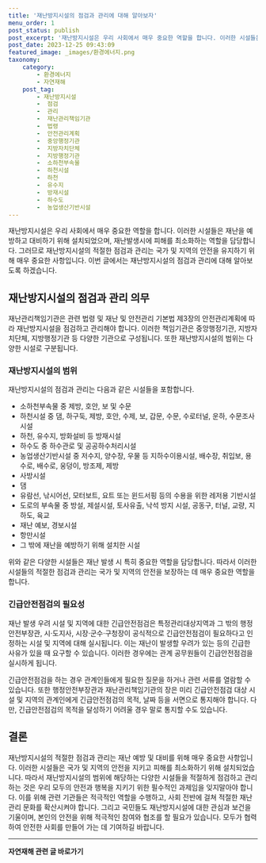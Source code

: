 ```yaml
---
title: '재난방지시설의 점검과 관리에 대해 알아보자'
menu_order: 1
post_status: publish
post_excerpt: '재난방지시설은 우리 사회에서 매우 중요한 역할을 합니다. 이러한 시설들은 재난을 예방하고 대비하기 위해 설치되었으며, 재난발생시에 피해를 최소화하는 역할을 담당합니다. 그러므로 재난방지시설의 적절한 점검과 관리는 국가 및 지역의 안전을 유지하기 위해 매우 중요한 사항입니다. 이번 글에서는 재난방지시설의 점검과 관리에 대해 알아보도록 하겠습니다.'
post_date: 2023-12-25 09:43:09
featured_image: _images/환경에너지.png
taxonomy:
    category:
        - 환경에너지
        - 자연재해
    post_tag:
        - 재난방지시설
        -  점검
        -  관리
        -  재난관리책임기관
        -  법령
        -  안전관리계획
        -  중앙행정기관
        -  지방자치단체
        -  지방행정기관
        -  소하천부속물
        -  하천시설
        -  하천
        -  유수지
        -  방재시설
        -  하수도
        -  농업생산기반시설
---
```



재난방지시설은 우리 사회에서 매우 중요한 역할을 합니다. 이러한 시설들은 재난을 예방하고 대비하기 위해 설치되었으며, 재난발생시에 피해를 최소화하는 역할을 담당합니다. 그러므로 재난방지시설의 적절한 점검과 관리는 국가 및 지역의 안전을 유지하기 위해 매우 중요한 사항입니다. 이번 글에서는 재난방지시설의 점검과 관리에 대해 알아보도록 하겠습니다.

## 재난방지시설의 점검과 관리 의무

재난관리책임기관은 관련 법령 및 재난 및 안전관리 기본법 제3장의 안전관리계획에 따라 재난방지시설을 점검하고 관리해야 합니다. 이러한 책임기관은 중앙행정기관, 지방자치단체, 지방행정기관 등 다양한 기관으로 구성됩니다. 또한 재난방지시설의 범위는 다양한 시설로 구분됩니다.

### 재난방지시설의 범위

재난방지시설의 점검과 관리는 다음과 같은 시설들을 포함합니다.

- 소하천부속물 중 제방, 호안, 보 및 수문
- 하천시설 중 댐, 하구둑, 제방, 호안, 수제, 보, 갑문, 수문, 수로터널, 운하, 수문조사시설
- 하천, 유수지, 방화설비 등 방재시설
- 하수도 중 하수관로 및 공공하수처리시설
- 농업생산기반시설 중 저수지, 양수장, 우물 등 지하수이용시설, 배수장, 취입보, 용수로, 배수로, 웅덩이, 방조제, 제방
- 사방시설
- 댐
- 유람선, 낚시어선, 모터보트, 요트 또는 윈드서핑 등의 수용을 위한 레저용 기반시설
- 도로의 부속물 중 방설, 제설시설, 토사유출, 낙석 방지 시설, 공동구, 터널, 교량, 지하도, 육교
- 재난 예보, 경보시설
- 항만시설
- 그 밖에 재난을 예방하기 위해 설치한 시설

위와 같은 다양한 시설들은 재난 발생 시 특히 중요한 역할을 담당합니다. 따라서 이러한 시설들의 적절한 점검과 관리는 국가 및 지역의 안전을 보장하는 데 매우 중요한 역할을 합니다.

### 긴급안전점검의 필요성

재난 발생 우려 시설 및 지역에 대한 긴급안전점검은 특정관리대상지역과 그 밖의 행정안전부장관, 시·도지사, 시장·군수·구청장이 공식적으로 긴급안전점검이 필요하다고 인정하는 시설 및 지역에 대해 실시됩니다. 이는 재난이 발생할 우려가 있는 등의 긴급한 사유가 있을 때 요구할 수 있습니다. 이러한 경우에는 관계 공무원들이 긴급안전점검을 실시하게 됩니다.

긴급안전점검을 하는 경우 관계인들에게 필요한 질문을 하거나 관련 서류를 열람할 수 있습니다. 또한 행정안전부장관과 재난관리책임기관의 장은 미리 긴급안전점검 대상 시설 및 지역의 관계인에게 긴급안전점검의 목적, 날짜 등을 서면으로 통지해야 합니다. 다만, 긴급안전점검의 목적을 달성하기 어려울 경우 말로 통지할 수도 있습니다.

## 결론

재난방지시설의 적절한 점검과 관리는 재난 예방 및 대비를 위해 매우 중요한 사항입니다. 이러한 시설들은 국가 및 지역의 안전을 지키고 피해를 최소화하기 위해 설치되었습니다. 따라서 재난방지시설의 범위에 해당하는 다양한 시설들을 적절하게 점검하고 관리하는 것은 우리 모두의 안전과 행복을 지키기 위한 필수적인 과제임을 잊지말아야 합니다. 이를 위해 관련 기관들은 적극적인 역할을 수행하고, 사회 전반에 걸쳐 적절한 재난 관리 문화를 확산시켜야 합니다. 그리고 국민들도 재난방지시설에 대한 관심과 보건을 기울이며, 본인의 안전을 위해 적극적인 참여와 협조를 할 필요가 있습니다. 모두가 협력하여 안전한 사회를 만들어 가는 데 기여하길 바랍니다.
<!-- wp:separator -->
<hr class="wp-block-separator has-alpha-channel-opacity"/>
<!-- /wp:separator -->

<!-- wp:group {"backgroundColor":"base","layout":{"type":"constrained"}} -->
<div class="wp-block-group has-base-background-color has-background"><!-- wp:paragraph {"align":"center","fontSize":"medium"} -->
<p class="has-text-align-center has-large-font-size"><strong>자연재해 관련 글 바로가기</strong></p>
<!-- /wp:paragraph -->


<!-- wp:latest-posts
{"categories":[{"id":35076,"count":19,"description":"","link":"https://uknowlaw.com/category/%ec%9e%90%ec%97%b0%ec%9e%ac%ed%95%b4/","name":"자연재해","slug":"자연재해","taxonomy":"category","parent":0,"meta":[],"_links":{"self":[{"href":"https://uknowlaw.com/wp-json/wp/v2/categories/35076"}],"collection":[{"href":"https://uknowlaw.com/wp-json/wp/v2/categories"}],"about":[{"href":"https://uknowlaw.com/wp-json/wp/v2/taxonomies/category"}],"wp:post_type":[{"href":"https://uknowlaw.com/wp-json/wp/v2/posts?categories=35076"}],"curies":[{"name":"wp","href":"https://api.w.org/{rel}","templated":true}]}}],"postsToShow":100,"excerptLength":28,"postLayout":"grid","columns":2,"featuredImageAlign":"left","featuredImageSizeSlug":"large","fontSize":"small"} /--></div>
<!-- /wp:group -->